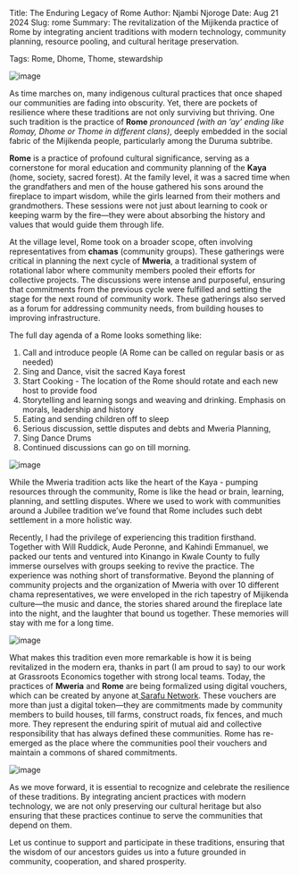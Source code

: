 Title: The Enduring Legacy of Rome
Author: Njambi Njoroge
Date: Aug 21 2024
Slug: rome
Summary: The revitalization of the Mijikenda practice of Rome by integrating ancient traditions with modern technology, community planning, resource pooling, and cultural heritage preservation.

Tags: Rome, Dhome, Thome, stewardship

![image](images/blog/rome1.webp)

As time marches on, many indigenous cultural practices that once shaped our communities are fading into obscurity. Yet, there are pockets of resilience where these traditions are not only surviving but thriving. One such tradition is the practice of **Rome** _pronounced (with an ’ay’ ending like Romay, Dhome or Thome in different clans)_, deeply embedded in the social fabric of the Mijikenda people, particularly among the Duruma subtribe.

**Rome** is a practice of profound cultural significance, serving as a cornerstone for moral education and community planning of the **Kaya** (home, society, sacred forest). At the family level, it was a sacred time when the grandfathers and men of the house gathered his sons around the fireplace to impart wisdom, while the girls learned from their mothers and grandmothers. These sessions were not just about learning to cook or keeping warm by the fire—they were about absorbing the history and values that would guide them through life.

At the village level, Rome took on a broader scope, often involving representatives from **chamas** (community groups). These gatherings were critical in planning the next cycle of **Mweria**, a traditional system of rotational labor where community members pooled their efforts for collective projects. The discussions were intense and purposeful, ensuring that commitments from the previous cycle were fulfilled and setting the stage for the next round of community work. These gatherings also served as a forum for addressing community needs, from building houses to improving infrastructure.

The full day agenda of a Rome looks something like:

1. Call and introduce people (A Rome can be called on regular basis or as needed)
2. Sing and Dance, visit the sacred Kaya forest
3. Start Cooking - The location of the Rome should rotate and each new host to provide food
4. Storytelling and learning songs and weaving and drinking. Emphasis on morals, leadership and history
5. Eating and sending children off to sleep
6. Serious discussion, settle disputes and debts and Mweria Planning, 
7. Sing Dance Drums
8. Continued discussions can go on till morning.

![image](images/blog/rome2.webp)

While the Mweria tradition acts like the heart of the Kaya - pumping resources through the community, Rome is like the head or brain, learning, planning, and settling disputes. Where we used to work with communities around a Jubilee tradition we’ve found that Rome includes such debt settlement in a more holistic way. 

Recently, I had the privilege of experiencing this tradition firsthand. Together with Will Ruddick, Aude Peronne, and Kahindi Emmanuel, we packed our tents and ventured into Kinango in Kwale County to fully immerse ourselves with groups seeking to revive the practice. The experience was nothing short of transformative. Beyond the planning of community projects and the organization of Mweria with over 10 different chama representatives, we were enveloped in the rich tapestry of Mijikenda culture—the music and dance, the stories shared around the fireplace late into the night, and the laughter that bound us together. These memories will stay with me for a long time.

![image](images/blog/rome3.webp)

What makes this tradition even more remarkable is how it is being revitalized in the modern era, thanks in part (I am proud to say) to our work at Grassroots Economics together with strong local teams. Today, the practices of **Mweria** and **Rome** are being formalized using digital vouchers, which can be created by anyone at[ Sarafu Network](https://sarafu.network/vouchers/create). These vouchers are more than just a digital token—they are commitments made by community members to build houses, till farms, construct roads, fix fences, and much more. They represent the enduring spirit of mutual aid and collective responsibility that has always defined these communities. Rome has re-emerged as the place where the communities pool their vouchers and maintain a commons of shared commitments.

![image](images/blog/rome4.webp)

As we move forward, it is essential to recognize and celebrate the resilience of these traditions. By integrating ancient practices with modern technology, we are not only preserving our cultural heritage but also ensuring that these practices continue to serve the communities that depend on them.

Let us continue to support and participate in these traditions, ensuring that the wisdom of our ancestors guides us into a future grounded in community, cooperation, and shared prosperity.
